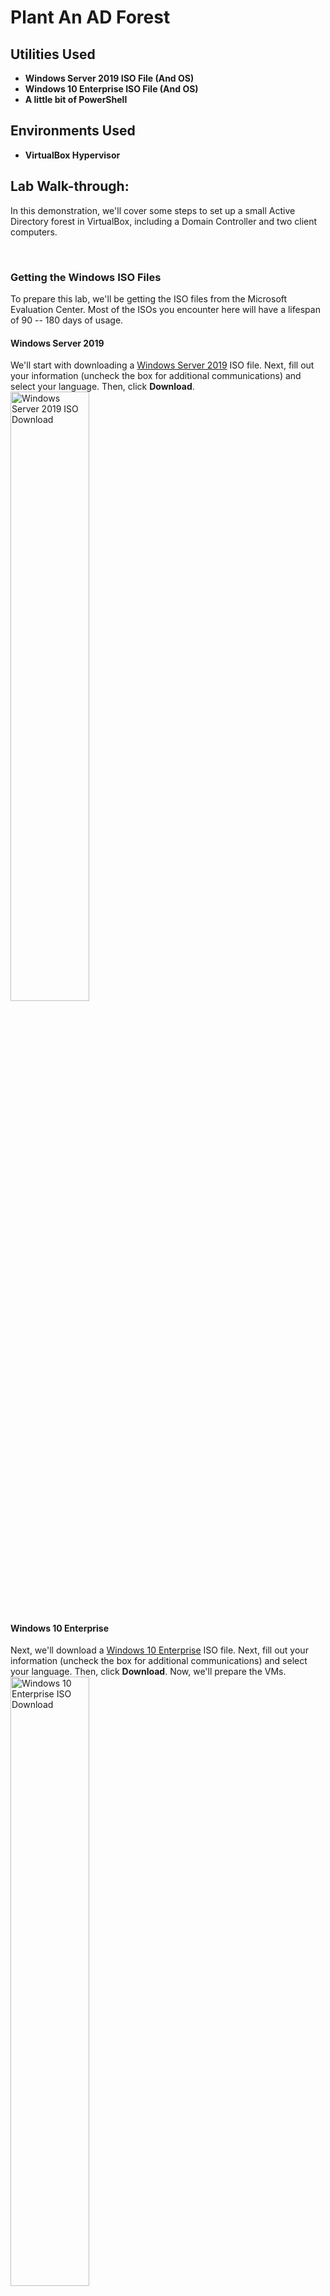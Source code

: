# Plant An AD Forest
<h2>Utilities Used</h2>

- <b>Windows Server 2019 ISO File (And OS)</b>
- <b>Windows 10 Enterprise ISO File (And OS)</b>
- <b>A little bit of PowerShell</b>

<h2>Environments Used</h2>

- <b>VirtualBox Hypervisor </b>

<h2>Lab Walk-through:</h2>
<p>In this demonstration, we'll cover some steps to set up a small Active Directory forest in VirtualBox, including a Domain Controller and two client computers.</p>
<br />
<h3>Getting the Windows ISO Files</h3>
To prepare this lab, we'll be getting the ISO files from the Microsoft Evaluation Center. Most of the ISOs you encounter here will have a lifespan of 90 -- 180 days of usage.

<h4>Windows Server 2019</h4>
We'll start with downloading a <a href="https://www.microsoft.com/en-us/evalcenter/evaluate-windows-server-2019" target="_blank">Windows Server 2019</a> ISO file. Next, fill out your information (uncheck the box for additional communications) and select your language. Then, click <b>Download</b>.
<br/>
<img src="https://i.imgur.com/7Q18kJ0.png" height="50%" width="50%" alt="Windows Server 2019 ISO Download"/>
<br />
<h4>Windows 10 Enterprise</h4>
Next, we'll download a <a href="https://www.microsoft.com/en-us/evalcenter/evaluate-windows-10-enterprise" target="_blank">Windows 10 Enterprise</a> ISO file. Next, fill out your information (uncheck the box for additional communications) and select your language. Then, click <b>Download</b>. Now, we'll prepare the VMs.
<img src="https://i.imgur.com/B1CGAMt.png" height="50%" width="50%" alt="Windows 10 Enterprise ISO Download"/>
<br />

<h3>Windows Server 2019</h3>
Let's first configure our Windows Server 2019 VM as our domain controller. On our VirtualBox VM Manager, create a new VM by clicking the <b>New VM</b> button. Configure the following:
<br/>
<img src="https://i.imgur.com/q62IZCb.png" height="80%" width="80%" alt="VM Name and OS"/>
<br />
<img src="https://i.imgur.com/30MXVBB.png" height="80%" width="80%" alt="Hardware"/>
<br />
<img src="https://i.imgur.com/hAIh2aX.png" height="80%" width="80%" alt="Virtual Hard disk"/>
<br />
Click <b>Finish</b>, but don't start the VM yet!
<br />
<img src="https://i.imgur.com/3H0FGXs.png" height="50%" width="50%" alt="Network Settings Win Server 2019"/>
<br />
<img src="https://i.imgur.com/xhlKpnr.png" height="80%" width="80%" alt="Win Server 2019  Network Adapters"/>
<br />

<h3>Windows 10 Enterprise Template</h3>
Now, we'll create a new VM and give it a name such as <b><i>Win10EnterpriseTemplate</i></b>.
<br/>
<img src="https://i.imgur.com/5NUCs6B.png" height="80%" width="80%" alt="Create Win10EnterpriseTemplate"/>
<br />
<img src="https://i.imgur.com/qcZ29aP.png" height="80%" width="80%" alt="Hardware"/>
<br />
<img src="https://i.imgur.com/XLLFNp9.png" height="80%" width="80%" alt="Virtual Hard disk"/>
<br />
Again, click <b>Finish</b>, but do not start the VM yet! We'll go to the network settings of the VM.
<br/>
<img src="https://i.imgur.com/z236WTf.png" height="60%" width="60%" alt="Win10Enterprise Network Settings"/>
<br />
<img src="https://i.imgur.com/4EKyJtJ.png" height="80%" width="80%" alt="Win10EnterpriseTemplate Network Adapter"/>
<br />
Make sure to save the settings of the VM and now we'll start the installation of the operating systems.
<br />
<h3>Windows Server 2019</h3>
We'll hover over our newly created Windows Server 2019 VM and double-click to start the VM. Once booting finishes, Choose languge > Click <b>Install Now</b>.
<img src="https://i.imgur.com/Gnh0EGN.png" height="75%" width="75%" alt="Choose Language"/>
<br />
Choose <b>Windows Server 2019 Standard Evaluation (Desktop Experience)</b>
<img src="https://i.imgur.com/e9H4q1x.png" height="75%" width="75%" alt="Choose Standard Evaluation (desktop experience)"/>
<br />
We'll click <b>Next</b> and accept the terms and conditions. Then, we'll choose a <b>Custom</b> installation of Windows.
<br />
<img src="https://i.imgur.com/Zgy0KNX.png" height="75%" width="75%" alt="Custom: Install Windows..."/>
<br />
Click <b>Next</b> and wait for the installation to finish.
<br />
<img src="https://i.imgur.com/iDtp03c.png" height="55%" width="55%" alt="Installing Windows"/>
<br />
Enter a local administrator password and keep it in your records.
<br />
<img src="https://i.imgur.com/YfhVRHt.png" height="75%" width="75%" alt="Customize Settings"/>
<br />
Now, with VirtualBox, we'll click <b>Input</b> > <b>Keyboard</b> > <b>CTRL + ALT + DEL</b> to enter <b>CTRL + ALT + DEL</b> into the VM, and log in with your local Administrator password.
<br />
<img src="https://i.imgur.com/8JxQdlk.png" height="75%" width="75%" alt="Administrator Login"/>
<br />
Now, we'll configure the Server's Network Interface. In my environment, the pfSense DHCP service has been disabled for the AD (Active Directory) lab LAN, because we want the domain controller to act as the DHCP server for the client Windows computers. Therefore, we'll need to manually configure the domain controller.

<br />
To get started, on the Windows Server 2019 VM, we'll right-click the network interface icon and choose <b>Open Network & 
 Internet Settings</b>
 
<br />
<img src="https://i.imgur.com/2DV62M9.png" height="15%" width="15%" alt="Network Interface Icon"/>
<br />
<img src="https://i.imgur.com/pT0crPJ.png" height="35%" width="35%" alt="Open Network & Internet Settings"/>
<br />
Scroll down and choose <b>Change adapter options</b>
<br />
<img src="https://i.imgur.com/Kxz9gZD.png" height="50%" width="50%" alt="Change adapter options"/>
<br />
Right-click the adapter and choose <b>Properties</b>
<br />
<img src="https://i.imgur.com/JfJF1qu.png" height="60%" width="60%" alt="Properties"/>
<br />
Double-click <b>Internet Protocol Version 4 (TCP/IPv4)</b>
<br />
<img src="https://i.imgur.com/qhEDaJG.png" height="80%" width="80%" alt="IPv4"/>
<br />
We'll configure the adapter as follows:
<br />
<img src="https://i.imgur.com/bvM9p9A.png" height="80%" width="80%" alt="Use the following IP address"/>
<br />
So, for the DNS Server...two things:

- First, check with the DNS server running on the domain controller (we'll install it in a bit)
- If the DNS server doesn't know the answer, it will forward the DNS query to the default gateway and pfSense will resolve it


<h3>Rename the Server</h3>
Now we'll rename our Windows Server 2019 by clicking the <b>Start Menu</b> and click <b>Settings</b>
<br />
<img src="https://i.imgur.com/WbiYkia.png" height="40%" width="40%" alt="Settings > System"/>
<br />
<img src="https://i.imgur.com/1lwhOUj.png" height="40%" width="40%" alt="About"/>
<br />
<img src="https://i.imgur.com/YBoIL9J.png" height="40%" width="40%" alt="Rename this PC"/>
<br />
Enter DC1 as the name for the domain controller
<br />
<img src="https://i.imgur.com/R0jMYtX.png" height="75%" width="75%" alt="Rename to DC1"/>
<br />
Choose <b>Restart Now</b>. If a reason is required, choose <b>Other (planned)</b>.

<h3>Take Snapshot of the VM</h3>
In the VirtualBox VM manager, next to the Windows Server 2019 machine, click the menu icon and choose <b>Snapshots</b>.
<br />
<img src="https://i.imgur.com/wkqbEyO.png" height="60%" width="60%" alt="Choose Snapshots"/>
<br />
Click the <b>Take</b> button
<br />
<img src="https://i.imgur.com/pVTeu44.png" height="25%" width="25%" alt="Take button"/>
<br />
We can fill out the Snapshot entry with something like this:
<br />
<img src="https://i.imgur.com/8SjDYYN.png" height="45%" width="45%" alt="Description"/>
<br />
Click <b>OK</b>. Now, we can restore this snapshot any time if we want to roll back to a pre-domain install.

<h3>Configure Domain Services</h3>
Now, we'll reboot our DC1 (Windows Server 2019) VM. Once it is on, click <b>Manage</b> > <b>Add Roles and Features</b>
<br />
<img src="https://i.imgur.com/VQYqYo1.png" height="55%" width="55%" alt="Manage"/>
<br />
Click <b>Next</b> > <b>Next</b> > <b>Next</b> until you reach <b>Server Roles</b>. Check the following boxes:

- <b>Active Directory Domain Services</b>
- <b>DNS Server</b> (so we can resolve the domain controller by DNS name)

<figure>
  <img src="https://i.imgur.com/e4TXHcF.png" alt="Click Add Features" style="width:70%">
  <figcaption>Click Add Features</figcaption>
</figure>
<br />
<br />

<figure>
  <img src="https://i.imgur.com/FKwNcLV.png" alt="Click Add Features" style="width:70%">
  <figcaption>Click Add Features</figcaption>
</figure>

<br />

<br />
Click <b>Next</b> > <b>Install</b>. Wait for the installation to finish and click <b>Close</b>
<br />
<img src="https://i.imgur.com/1KiGLj6.png" height="75%" width="75%" alt="Feature Installation"/>
<br />
<h3>Configure Active Directory Domain Services</h3>
Log back into the domain controller (if you've taken a break) as the local administrator and wait for the Server Manager app to load. On the top ribbon of the Dashboard, click the flag icon with the alert:
<br />
<img src="https://i.imgur.com/dPQMT2a.png" height="20%" width="20%" alt="Flag"/>
<br />
<figure>
  <img src="https://i.imgur.com/ErVyPyZ.png" alt="Click Promote this server to a DC" style="width:50%">
  <figcaption>Click <b>Promote this server to a domain controller</b></figcaption>
</figure>
<br />
<br />
Choose <b>Add a new forest</b> and specify a <b>root domain name</b>. I chose <b>ad.lab</b> as my domain name, but you can choose any other local TLD (e.g., .com, .org, .net). Also, it is best to avoid using <b>.local</b> because that can interfere with multicast traffic.
<br />
<img src="https://i.imgur.com/IZ5JcmE.png" height="60%" width="60%" alt="add a new forest"/>
<br />
Click <b>Next</b>. The default options are fine. Specify a <b>restore password</b>. You can use the same password as the local admin or something different. It doesn't matter. Click <b>Next</b>.
<img src="https://i.imgur.com/21eNC4n.png" height="70%" width="70%" alt="DSRM"/>
<br />
<figure>
  <img src="https://i.imgur.com/7h9ourc.png" alt="DNS delegation" style="width:30%">
  <figcaption>Ignore the message</figcaption>
</figure>
<br />
<br />
Click <b>Next</b> and continue with the defaults
<br />
<img src="https://i.imgur.com/y1EHwNu.png" height="65%" width="65%" alt="Specify the location..."/>
<br />
Looks good. Click <b>Install</b> and wait for it to complete.
<br />
<img src="https://i.imgur.com/tVxnyei.png" height="75%" width="75%" alt="Install"/>
<br />
The server will automatically reboot afterwards. Be patient, it might take a while.
<br />
<img src="https://i.imgur.com/iEU6kYR.png" height="60%" width="60%" alt="rebooting"/>
<br />
<h3>Configure Active Directory Certificate Services</h3>
Active Directory Certificate Services will be installed to enable LDAPs. Log back into the domain controller as the local administrator and wait for the Server Manager application to load. Once it's open, go to <b>Manage > Add Roles and Features</b>.
<br />
<img src="https://i.imgur.com/gr5XxN3.png" height="45%" width="45%" alt="Add Roles and Features"/>
<br />
Click <b>Next</b> > <b>Next</b> > <b>Next</b> > Choose <b>Active Directory Certificate Services</b>
<br />
<figure>
  <img src="https://i.imgur.com/IJ2NdWs.png" alt="DNS delegation" style="width:60%">
  <figcaption>Click <b>Add Features</b></figcaption>
</figure>
<br />
<br />
<br />
Click <b>Next</b> > <b>Next</b> > <b>Next</b> > <b>Next</b>. For AD CS, choose the <b>Certificate Authority</b> role service.
<br />
<img src="https://i.imgur.com/M8rXjmM.png" height="80%" width="80%" alt="Certification Authority"/>
<br />
<img src="https://i.imgur.com/fi3FPXs.png" height="80%" width="80%" alt="View Installation Progress"/>
<br />
Click on the alert icon and click on the text to <b>Configure Active Directory Certificate Services</b>
<br />
<img src="https://i.imgur.com/ImVmtem.png" height="60%" width="60%" alt="Alert"/>
<br />
Click <b>Next</b>, then select the service role to configure. Click <b>Next</b>.
<br />
<img src="https://i.imgur.com/ZvmYyH0.png" height="70%" width="70%" alt="Select Role services to configure"/>
<br />
Choose <b>Enterprise CA</b> and click <b>Next</b>.
<br />
<img src="https://i.imgur.com/kI4kSFc.png" height="70%" width="70%" alt="Enterprise CA"/>
<br />
We're just going to use the default settings. Click <b>Next</b> > <b>Next</b> > <b>Next</b> > <b>Next</b> > <b>Next</b> > <b>Next</b> > <b>Configure</b>

<h3>Configure DNS Forwarders</h3>
The DNS server running on the domain controller will act as a resolver for the ad.lab domain (or whichever local domain you chose). We need a forwarder for any DNS query for which the DNS server does not know the answer. We can use the pfSense default gateway as a downstream DNS server that the domain controller can pass queries to for any unknown hostnames.
<br />
<br />
Still on the DC1 VM, open up the Start Menu and search for <b>DNS</b>
<br />
<img src="https://i.imgur.com/650QBqg.png" height="25%" width="25%" alt="DNS"/>
<br />
Expand <b>DNS</b> > <b>DC1</b> and double-click <b>Forwarders</b>
<br />
<img src="https://i.imgur.com/u4Sn7DG.png" height="75%" width="75%" alt="Forwarders"/>
<br />
Click <b>Edit</b> and add the IP address of the default gateway (mine is the following). Click <b>OK</b>.
<br />
<img src="https://i.imgur.com/u4Sn7DG.png" height="55%" width="55%" alt="Forwarders"/>
<br />
<img src="https://i.imgur.com/wErn29S.png" height="75%" width="75%" alt="Edit Forwarders"/>
<br />

<h3>Add and Configure a DHCP Server</h3>
Next, we'll open the Server Manager and go to <b>Manage</b> > <b>Add Roles and Features</b>
<br />
<img src="https://i.imgur.com/gr5XxN3.png" height="45%" width="45%" alt="Add Roles and Features"/>
<br />
Click <b>Next</b> > <b>Next</b> > <b>Next</b>
<br />
<br />
Click <b>DHCP Server</b>
<br />
<br />
<figure>
  <img src="https://i.imgur.com/cvbRxBm.png" alt="DHCP Server" style="width:60%">
  <figcaption>Click <b>Add Features</b> and click <b>Next</b> > <b>Next</b> <b>Next</b> > <b>Install</b></figcaption>
</figure>
<br />
<br />
<br />
Once the installation is complete, click on <b>Complete DHCP Configuration</b>
<br />
<img src="https://i.imgur.com/xSB0jCs.png" height="75%" width="75%" alt="DHCP Feature Installation"/>
<br />
<br />
<br />
<figure>
  <img src="https://i.imgur.com/cvbRxBm.png" alt="DHCP Server" style="width:60%">
  <figcaption>Click <b>Next</b> > <b>Commit</b> > <b>Close</b> > <b>Close</b></figcaption>
</figure>
<br />
<br />
<br />

Go to the <b>Start Menu</b> and search <b>DHCP</b>
<br />
<img src="https://i.imgur.com/tjRnMsk.png" height="25%" width="25%" alt="DHCP"/>
<br />
Expand the DHCP server tree and right-click <b>IPv4</b> and choose <b>New Scope</b>
<br />
<img src="https://i.imgur.com/eJP0AQj.png" height="45%" width="45%" alt="New Scope"/>
<br />
Click <b>Next</b> and give your DHCP configuration a name and description. Then, click <b>Next</b>.
<br />
<img src="https://i.imgur.com/efbEwHf.png" height="55%" width="55%" alt="Name & Description"/>
<br />
Configure the <b>DHCP address space</b> and <b>subnet mask</b>. Then, click <b>Next</b>.
<br />
<img src="https://i.imgur.com/oquEzTY.png" height="55%" width="55%" alt="Address space and subnet mask"/>
<br />
We're not configuring any DHCP exclusions (reservations), so click <b>Next</b>. We'll make it so clients' leases are good for one year. Click <b>Next</b>.
<br />
<img src="https://i.imgur.com/ju3GKVr.png" height="75%" width="75%" alt="Lease Duration"/>
<br />
Click <b>Next</b> to configure it now
<br />
<img src="https://i.imgur.com/Psgs4Cv.png" height="75%" width="75%" alt="Configure it now"/>
<br />
Enter the address of the default gateway and click <b>Add</b>.
<br />
<img src="https://i.imgur.com/1iaYiYx.png" height="75%" width="75%" alt="Click Add"/>
<br />
The default DNS configuration for DHCP clients is good here. Click <b>Next</b>.
<br />
<img src="https://i.imgur.com/bIOpayu.png" height="75%" width="75%" alt="DNS Servers"/>
<br />
We don't have a WINS server in our lab environment. Click <b>Next</b>.
<br />
<img src="https://i.imgur.com/RjMI06j.png" height="75%" width="75%" alt="No WINS Servers"/>
<br />
Click <b>Next</b> to activate the DHCP scope and click <b>Finish</b>.
<br />
<img src="https://i.imgur.com/UOg1LBK.png" height="45%" width="45%" alt="Activiate Scope now"/>
<br />

<h3>Add a Domain Administrator Account</h3>
Still on our domain controller (DC1), go to the <b>Start Menu</b> and search for <b>Active Directory Users and Computers</b> and open the app.
<br />
<img src="https://i.imgur.com/OUEd1t4.png" height="45%" width="45%" alt="Active Directory Users and Computers"/>
<br />
<br />
<br />
<figure>
  <img src="https://i.imgur.com/Kyb5lF6.png" alt="Right click for New User" style="width:50%">
  <figcaption><b>ad.lab</b> > <b>Right-click Users</b> > <b>New</b> > <b>User</b></figcaption>
</figure>
<br />
<br />
<br />

<br />
<br />
<br />
<figure>
  <img src="https://i.imgur.com/U36Ap5u.png" alt="New User details" style="width:60%">
  <figcaption>Fill out the fields with the User details</figcaption>
</figure>
<br />
<br />
<br />

<br />
<br />
<br />
<figure>
  <img src="https://i.imgur.com/XD01EsV.png" alt="Password options" style="width:60%">
  <figcaption>Set the password and password options</figcaption>
</figure>
<br />
<br />
<br />
We've just created a new user which will be another administrator account for the AD forest. We will now assign him to the 'Domain Admins' group.
Click <b>Users</b> > <b>Domain Admins</b>
<br />
<img src="https://i.imgur.com/2DWI3hO.png" height="25%" width="25%" alt="Domain Admins"/>
<br />
<br />
<br />
<figure>
  <img src="https://i.imgur.com/SzIOYxr.png" alt="Password options" style="width:50%">
  <figcaption>Enter the domain administrator username and click <b>Check Names</b>. Click <b>OK</b> > <b>OK</b></figcaption>
</figure>
<br />
<br />
<br />
<br />
<img src="https://i.imgur.com/sJKd32q.png" height="65%" width="65%" alt="Domain Admins Properties"/>
<br />
<br />
<br />
<figure>
  <img src="https://i.imgur.com/2mfML45.png" alt="Sign out" style="width:40%">
  <figcaption>Sign out of the local administrator account</figcaption>
</figure>
<br />
<br />
<br />
<br />

